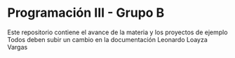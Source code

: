 # Programación III - Grupo B
Este repositorio contiene el avance de la materia y los  proyectos de ejemplo
Todos deben subir un cambio en la documentación
Leonardo Loayza Vargas
